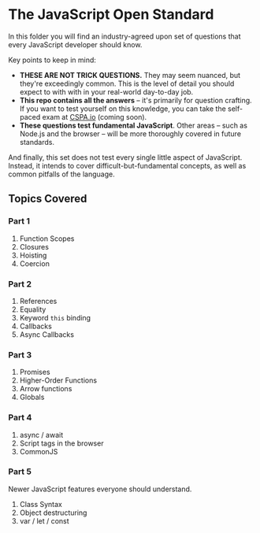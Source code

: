 # The JavaScript Open Standard

In this folder you will find an industry-agreed upon set of questions that every JavaScript developer should know.

Key points to keep in mind:

- **THESE ARE NOT TRICK QUESTIONS.** They may seem nuanced, but they're exceedingly common. This is the level of detail you should expect to with with in your real-world day-to-day job.
- **This repo contains all the answers** – it's primarily for question crafting. If you want to test yourself on this knowledge, you can take the self-paced exam at [CSPA.io](cspa.io) (coming soon).
- **These questions test fundamental JavaScript**. Other areas – such as Node.js and the browser – will be more thoroughly covered in future standards.

And finally, this set does not test every single little aspect of JavaScript. Instead, it intends to cover difficult-but-fundamental concepts, as well as common pitfalls of the language.

## Topics Covered

### Part 1

1. Function Scopes
2. Closures
3. Hoisting
4. Coercion

### Part 2

1. References
2. Equality
3. Keyword `this` binding
4. Callbacks
5. Async Callbacks

### Part 3

1. Promises
2. Higher-Order Functions
3. Arrow functions
4. Globals

### Part 4

1. async / await
2. Script tags in the browser
3. CommonJS

### Part 5

Newer JavaScript features everyone should understand.

1. Class Syntax
2. Object destructuring
3. var / let / const
